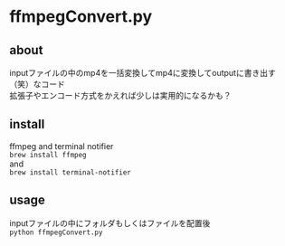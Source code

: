 # ffmpegConvert.py

## about
inputファイルの中のmp4を一括変換してmp4に変換してoutputに書き出す（笑）なコード     
拡張子やエンコード方式をかえれば少しは実用的になるかも？

## install
ffmpeg and terminal notifier   
``` brew install ffmpeg ```   
and   
``` brew install terminal-notifier ```

## usage
inputファイルの中にフォルダもしくはファイルを配置後   
```python ffmpegConvert.py```   

